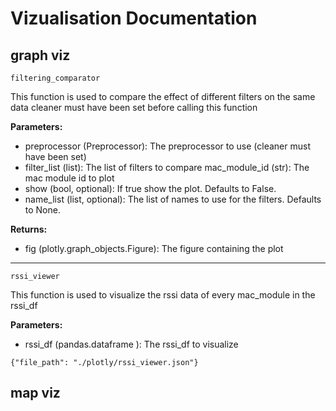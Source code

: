 # Vizualisation Documentation


## graph viz

`filtering_comparator`

This function is used to compare the effect of different filters on the same data
cleaner must have been set before calling this function

**Parameters:**

- preprocessor (Preprocessor): The preprocessor to use (cleaner must have been set)
- filter_list (list): The list of filters to compare
mac_module_id (str): The mac module id to plot
- show (bool, optional): If true show the plot. Defaults to False.
- name_list (list, optional): The list of names to use for the filters. Defaults to None.

**Returns:**

- fig (plotly.graph_objects.Figure): The figure containing the plot

---

`rssi_viewer`

This function is used to visualize the rssi data of every mac_module in the rssi_df

**Parameters:**

- rssi_df (pandas.dataframe ): The rssi_df to visualize

```plotly
{"file_path": "./plotly/rssi_viewer.json"}
```

## map viz